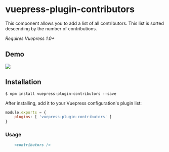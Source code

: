 # vuepress-plugin-contributors
This component allows you to add a list of all contributors. This list is sorted descending by the number of contributions.

_Requires Vuepress 1.0+_

## Demo
![](preview.gif)

## Installation
```shell
$ npm install vuepress-plugin-contributors --save
```

After installing, add it to your Vuepress configuration's plugin list:

```js
module.exports = {
    plugins: [ 'vuepress-plugin-contributors' ]
}
```

### Usage
```markdown
    <contributors />
```
